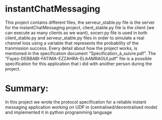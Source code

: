 # instantChatMessaging
This project contains different files, the serveur_stable.py file is the server for the instantChatMessaging project, client_stable.py file is the client (we can execute as many clients as we want), socerr.py file is used in both client_stable.py and serveur_stable.py files in order to simulate a real channel loss using a variable that represents the probability of the tranmission success.
Every detail about how the project works, is mentioned in the specification document "Spécification_à_suivre.pdf".
The "Fayez-DEBBABI-FATIMA-EZZAHRA-ELAAMRAOUI.pdf" file is a possible specification for this application that i did with another person during the project. 
# Summary: 
In this project we wrote the protocol specification for a reliable instant messaging application  working on UDP in (centralised/decentralised mode) and implemented it in python programming language
